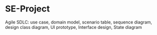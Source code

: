 # SE-Project
Agile SDLC: use case, domain model, scenario table, sequence diagram, design class diagram, UI prototype, Interface design, State diagram
